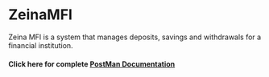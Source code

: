 # ZeinaMFI
Zeina MFI is a system that manages deposits, savings and withdrawals for a financial institution.

#### Click here for complete [PostMan Documentation](https://documenter.getpostman.com/view/20245855/2s93eVYaBQ)
